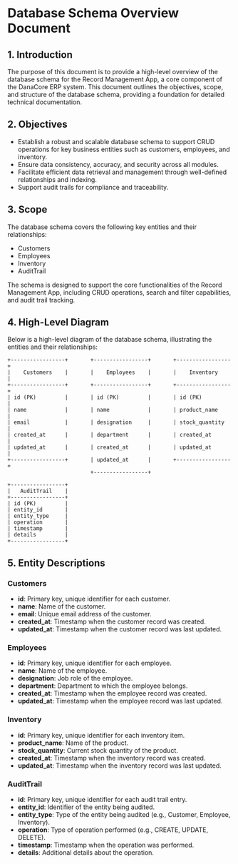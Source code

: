 # Database Schema Overview Document

## 1. Introduction
The purpose of this document is to provide a high-level overview of the database schema for the Record Management App, a core component of the DanaCore ERP system. This document outlines the objectives, scope, and structure of the database schema, providing a foundation for detailed technical documentation.

## 2. Objectives
- Establish a robust and scalable database schema to support CRUD operations for key business entities such as customers, employees, and inventory.
- Ensure data consistency, accuracy, and security across all modules.
- Facilitate efficient data retrieval and management through well-defined relationships and indexing.
- Support audit trails for compliance and traceability.

## 3. Scope
The database schema covers the following key entities and their relationships:
- Customers
- Employees
- Inventory
- AuditTrail

The schema is designed to support the core functionalities of the Record Management App, including CRUD operations, search and filter capabilities, and audit trail tracking.

## 4. High-Level Diagram
Below is a high-level diagram of the database schema, illustrating the entities and their relationships:

```plaintext
+-----------------+       +-----------------+       +-----------------+
|    Customers    |       |    Employees    |       |    Inventory    |
+-----------------+       +-----------------+       +-----------------+
| id (PK)         |       | id (PK)         |       | id (PK)         |
| name            |       | name            |       | product_name    |
| email           |       | designation     |       | stock_quantity  |
| created_at      |       | department      |       | created_at      |
| updated_at      |       | created_at      |       | updated_at      |
+-----------------+       | updated_at      |       +-----------------+
                          +-----------------+

+-----------------+
|   AuditTrail    |
+-----------------+
| id (PK)         |
| entity_id       |
| entity_type     |
| operation       |
| timestamp       |
| details         |
+-----------------+
```

## 5. Entity Descriptions
### Customers
- **id**: Primary key, unique identifier for each customer.
- **name**: Name of the customer.
- **email**: Unique email address of the customer.
- **created_at**: Timestamp when the customer record was created.
- **updated_at**: Timestamp when the customer record was last updated.

### Employees
- **id**: Primary key, unique identifier for each employee.
- **name**: Name of the employee.
- **designation**: Job role of the employee.
- **department**: Department to which the employee belongs.
- **created_at**: Timestamp when the employee record was created.
- **updated_at**: Timestamp when the employee record was last updated.

### Inventory
- **id**: Primary key, unique identifier for each inventory item.
- **product_name**: Name of the product.
- **stock_quantity**: Current stock quantity of the product.
- **created_at**: Timestamp when the inventory record was created.
- **updated_at**: Timestamp when the inventory record was last updated.

### AuditTrail
- **id**: Primary key, unique identifier for each audit trail entry.
- **entity_id**: Identifier of the entity being audited.
- **entity_type**: Type of the entity being audited (e.g., Customer, Employee, Inventory).
- **operation**: Type of operation performed (e.g., CREATE, UPDATE, DELETE).
- **timestamp**: Timestamp when the operation was performed.
- **details**: Additional details about the operation.
